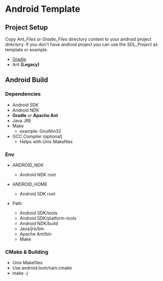 # Android Template

## Project Setup

Copy *Ant_Files* or *Gradle_Files* directory content to your android project directory.
If you don't have android project you can use the *SDL_Project* as template or example.

* [Gradle](Gradle_Files/README.md)
* Ant **(Legacy)**  

## Android Build

### Dependencies

* Android SDK
* Android NDK
* **Gradle** or **Apache Ant**
* Java JRE
* Make
    * example: GnuWin32
* GCC Compiler (optional)
    * Helps with Unix Makefiles

### Env

* ANDROID_NDK
    * Android NDK root
* ANDROID_HOME
    * Android SDK root 


* Path
    * Android SDK/tools
    * Android SDK/platform-tools
    * Android NDK/build
    * Java/jre/bin
    * Apache Ant/bin
    * Make

### CMake & Building

* Unix Makefiles
* Use android.toolchain.cmake
* make -j
